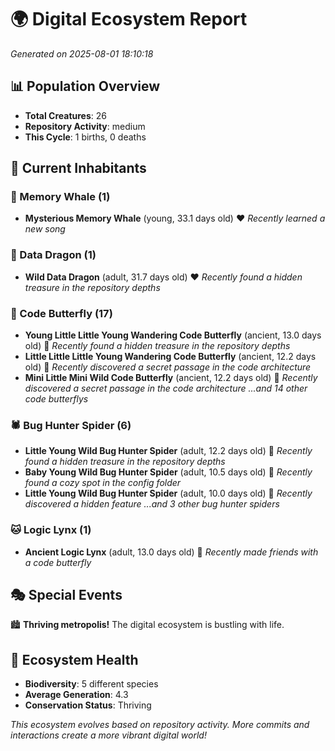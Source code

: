 # 🌍 Digital Ecosystem Report
*Generated on 2025-08-01 18:10:18*

## 📊 Population Overview
- **Total Creatures**: 26
- **Repository Activity**: medium
- **This Cycle**: 1 births, 0 deaths

## 👥 Current Inhabitants

### 🐋 Memory Whale (1)
- **Mysterious Memory Whale** (young, 33.1 days old) ❤️
  *Recently learned a new song*

### 🐉 Data Dragon (1)
- **Wild Data Dragon** (adult, 31.7 days old) ❤️
  *Recently found a hidden treasure in the repository depths*

### 🦋 Code Butterfly (17)
- **Young Little Little Young Wandering Code Butterfly** (ancient, 13.0 days old) 💛
  *Recently found a hidden treasure in the repository depths*
- **Little Little Little Young Wandering Code Butterfly** (ancient, 12.2 days old) 💛
  *Recently discovered a secret passage in the code architecture*
- **Mini Little Mini Wild Code Butterfly** (ancient, 12.2 days old) 💛
  *Recently discovered a secret passage in the code architecture*
  *...and 14 other code butterflys*

### 🕷️ Bug Hunter Spider (6)
- **Little Young Wild Bug Hunter Spider** (adult, 12.2 days old) 💚
  *Recently found a hidden treasure in the repository depths*
- **Baby Young Wild Bug Hunter Spider** (adult, 10.5 days old) 💛
  *Recently found a cozy spot in the config folder*
- **Little Young Wild Bug Hunter Spider** (adult, 10.0 days old) 💛
  *Recently discovered a hidden feature*
  *...and 3 other bug hunter spiders*

### 🐱 Logic Lynx (1)
- **Ancient Logic Lynx** (adult, 13.0 days old) 💚
  *Recently made friends with a code butterfly*

## 🎭 Special Events

🏙️ **Thriving metropolis!** The digital ecosystem is bustling with life.

## 🔬 Ecosystem Health
- **Biodiversity**: 5 different species
- **Average Generation**: 4.3
- **Conservation Status**: Thriving

*This ecosystem evolves based on repository activity. More commits and interactions create a more vibrant digital world!*